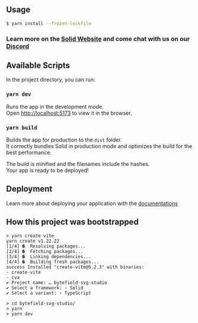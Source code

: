 ## Usage

```bash
$ yarn install --frozen-lockfile
```

### Learn more on the [Solid Website](https://solidjs.com) and come chat with us on our [Discord](https://discord.com/invite/solidjs)

## Available Scripts

In the project directory, you can run:

### `yarn dev`

Runs the app in the development mode.<br>
Open [http://localhost:5173](http://localhost:5173) to view it in the browser.

### `yarn build`

Builds the app for production to the `dist` folder.<br>
It correctly bundles Solid in production mode and optimizes the build for the best performance.

The build is minified and the filenames include the hashes.<br>
Your app is ready to be deployed!

## Deployment

Learn more about deploying your application with the [documentations](https://vitejs.dev/guide/static-deploy.html)

## How this project was bootstrapped
```
> yarn create vite
yarn create v1.22.22
[1/4] �  Resolving packages...
[2/4] �  Fetching packages...
[3/4] �  Linking dependencies...
[4/4] �  Building fresh packages...
success Installed "create-vite@5.2.3" with binaries:
- create-vite
- cva
✔ Project name: … bytefield-svg-studio
✔ Select a framework: › Solid
✔ Select a variant: › TypeScript

> cd bytefield-svg-studio/
> yarn
> yarn dev
```
